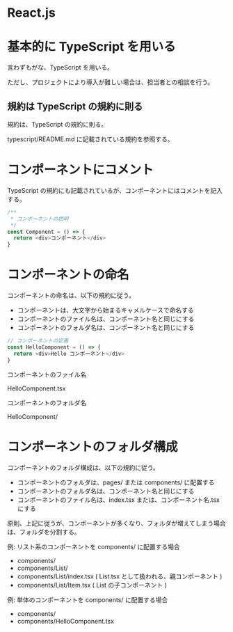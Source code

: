 # React.js

# 基本的に TypeScript を用いる

言わずもがな、TypeScript を用いる。

ただし、プロジェクトにより導入が難しい場合は、担当者との相談を行う。

## 規約は TypeScript の規約に則る

規約は、TypeScript の規約に則る。

typescript/README.md に記載されている規約を参照する。

# コンポーネントにコメント

TypeScript の規約にも記載されているが、コンポーネントにはコメントを記入する。

```typescript
/**
 * コンポーネントの説明
 */
const Component = () => {
  return <div>コンポーネント</div>
}
```

# コンポーネントの命名

コンポーネントの命名は、以下の規約に従う。

- コンポーネントは、大文字から始まるキャメルケースで命名する
- コンポーネントのファイル名は、コンポーネント名と同じにする
- コンポーネントのフォルダ名は、コンポーネント名と同じにする

```typescript
// コンポーネントの定義
const HelloComponent = () => {
  return <div>Hello コンポーネント</div>
}
```

コンポーネントのファイル名

HelloComponent.tsx

コンポーネントのフォルダ名

HelloComponent/

# コンポーネントのフォルダ構成

コンポーネントのフォルダ構成は、以下の規約に従う。

- コンポーネントのフォルダは、pages/ または components/ に配置する
- コンポーネントのフォルダ名は、コンポーネント名と同じにする
- コンポーネントのファイル名は、index.tsx または、コンポーネント名.tsx にする

原則、上記に従うが、コンポーネントが多くなり、フォルダが増えてしまう場合は、フォルダを分割する。

例: リスト系のコンポーネントを components/ に配置する場合

- components/
- components/List/
- components/List/index.tsx ( List.tsx として扱われる、親コンポーネント )
- components/List/Item.tsx ( List の子コンポーネント )

例: 単体のコンポーネントを components/ に配置する場合

- components/
- components/HelloComponent.tsx
